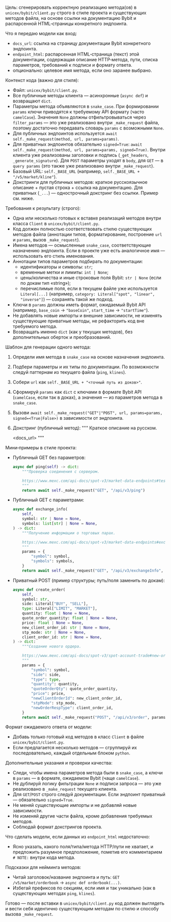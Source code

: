 Цель: сгенерировать корректную реализацию метода(ов) в `unicex/bybit/client.py` строго в стиле проекта и существующих методов файла, на основе ссылки на документацию Bybit и распарсенной HTML‑страницы конкретного эндпоинта.

Что я передаю модели как вход:
- `docs_url`: ссылка на страницу документации Bybit конкретного эндпоинта.
- `endpoint_html`: распарсенная HTML‑страница (текст) этой документации, содержащая описание HTTP‑метода, пути, списка параметров, требований к подписи и формату ответа.
- опционально: целевое имя метода, если оно заранее выбрано.

Контекст кода (важно для стиля):
- Файл: `unicex/bybit/client.py`.
- Все публичные методы клиента — асинхронные (`async def`) и возвращают `dict`.
- Параметры метода объявляются в `snake_case`. При формировании `params` ключи приводятся к требуемому API формату (часто `camelCase`). Значения `None` должны отфильтровываться через `filter_params` — это уже реализовано внутри `_make_request` файла, поэтому достаточно передавать словарь `params` с возможными `None`.
- Для публичных эндпоинтов используется `await self._make_request(method, url, params=params)`.
- Для приватных эндпоинтов обязательно `signed=True`: `await self._make_request(method, url, params=params, signed=True)`. Внутри клиента уже реализованы заголовки и подпись (`_get_headers`, `_generate_signature`). Для `POST` параметры уходят в `body`, для `GET` — в `query params` (это также уже реализовано внутри `_make_request`).
- Базовый URL: `self._BASE_URL` (например, `self._BASE_URL + "/v5/market/kline"`).
- Докстринги для публичных методов: краткое русскоязычное описание + пустая строка + ссылка на документацию. Для приватных (`_...`) — однострочный докстринг без ссылки. Пример см. ниже.

Требования к результату (строго):
- Одна или несколько готовых к вставке реализаций методов внутри класса `Client` в `unicex/bybit/client.py`.
- Код должен полностью соответствовать стилю существующих методов файла (аннотации типов, форматирование, построение `url` и `params`, вызов `_make_request`).
- Имена методов — осмысленные `snake_case`, соответствующие назначению эндпоинта. Если в проекте уже есть аналогичное имя — использовать его стиль именования.
- Аннотации типов параметров подбирать по документации:
  - идентификаторы и символы: `str`;
  - временные метки и лимиты: `int | None`;
  - цены/количества и иные строковые поля Bybit: `str | None` (если по докам тип «string»);
  - перечислимые поля, если в текущем файле уже используется `Literal[...]` (например, `category: Literal["spot", "linear", "inverse"]`) — сохранять такой же подход.
- Ключи в `params` должны иметь формат, ожидаемый Bybit API (например, `base_coin` → `"baseCoin"`, `start_time` → `"startTime"`).
- Не добавлять новые импорты и внешние зависимости, не изменять существующие приватные методы, не рефакторить код вне требуемого метода.
- Возвращать именно `dict` (как у текущих методов), без дополнительных оберток и преобразований.

Шаблон для генерации одного метода:
1) Определи имя метода в `snake_case` на основе назначения эндпоинта.
2) Подбери параметры и их типы по документации. По возможности следуй паттернам из текущего файла (`ping`, `klines`).
3) Собери `url` как `self._BASE_URL + "<точный путь из доков>"`.
4) Сформируй `params` как `dict` с ключами в формате Bybit API (`camelCase`, если так в доках), а значения — из параметров метода в `snake_case`.
5) Вызови `await self._make_request("GET"|"POST", url, params=params, signed=<True|False>)` в зависимости от эндпоинта.
6) Докстринг (публичный метод):
   """
   Краткое описание на русском.

   <docs_url>
   """

Мини‑примеры в стиле проекта:
- Публичный GET без параметров:
  ```python
  async def ping(self) -> dict:
      """Проверка соединения с сервером.

      https://www.mexc.com/api-docs/spot-v3/market-data-endpoints#test-connectivity
      """
      return await self._make_request("GET", "/api/v3/ping")
  ```

- Публичный GET с параметрами:
  ```python
  async def exchange_info(
      self,
      symbol: str | None = None,
      symbols: list[str] | None = None,
  ) -> dict:
      """Получение информации о торговых парах.

      https://www.mexc.com/api-docs/spot-v3/market-data-endpoints#exchange-information
      """
      params = {
          "symbol": symbol,
          "symbols": symbols,
      }
      return await self._make_request("GET", "/api/v3/exchangeInfo", params=params)
  ```

- Приватный POST (пример структуры; путь/поля заменить по докам):
  ```python
  async def create_order(
      self,
      symbol: str,
      side: Literal["BUY", "SELL"],
      type: Literal["LIMIT", "MARKET"],
      quantity: float | None = None,
      quote_order_quantity: float | None = None,
      price: float | None = None,
      new_client_order_id: str | None = None,
      stp_mode: str | None = None,
      client_order_id: str | None = None,
  ) -> dict:
      """Создание нового ордера.

      https://www.mexc.com/api-docs/spot-v3/spot-account-trade#new-order
      """
      params = {
          "symbol": symbol,
          "side": side,
          "type": type,
          "quantity": quantity,
          "quoteOrderQty": quote_order_quantity,
          "price": price,
          "newClientOrderId": new_client_order_id,
          "stpMode": stp_mode,
          "newOrderRespType": client_order_id,
      }
      return await self._make_request("POST", "/api/v3/order", params=params, signed=True)
  ```

Формат ожидаемого ответа от модели:
- Добавь только готовый код методов в класс `Client` в файле `unicex/bybit/client.py`.
- Если предлагается несколько методов — сгруппируй их последовательно, каждый отдельным блоком `python`.

Дополнительные указания и проверки качества:
- Следи, чтобы имена параметров метода были в `snake_case`, а ключи в `params` — в формате, ожидаемом Bybit (чаще `camelCase`).
- Не дублируй логику фильтрации `None` и подписи запроса — это уже реализовано в `_make_request` текущего клиента.
- Для `GET`/`POST` строго следуй документации. Если эндпоинт приватный — обязательно `signed=True`.
- Не меняй существующие импорты и не добавляй новые зависимости.
- Не изменяй другие части файла, кроме добавления требуемых методов.
- Соблюдай формат докстрингов проекта.

Что сделать модели, если данных из `endpoint_html` недостаточно:
- Ясно указать, какого поля/типа/метода HTTP/пути не хватает, и предложить разумное предположение, пометив его комментарием `# NOTE:` внутри кода метода.

Подсказки для нейминга методов:
- Читай заголовок/название эндпоинта и путь: `GET /v5/market/orderbook` → `async def orderbook(...)`.
- Избегай префиксов по секциям, если имя и так уникально (как в существующих методах `ping`, `klines`).

Готово — после вставки в `unicex/bybit/client.py` код должен выглядеть и вести себя идентично существующим методам по стилю и способу вызова `_make_request`.
